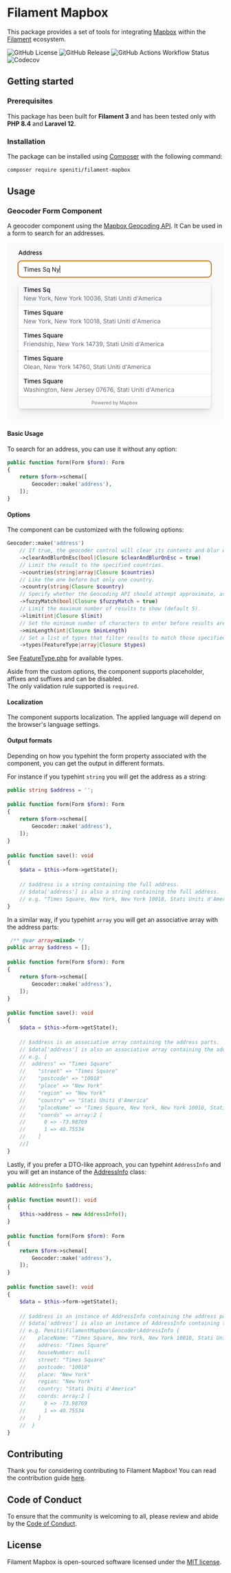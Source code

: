 # Filament Mapbox

This package provides a set of tools for integrating [Mapbox](https://www.mapbox.com/) within
the [Filament](https://filamentphp.com/) ecosystem.

![GitHub License](https://img.shields.io/github/license/speniti/filament-mapbox?style=flat-square)
![GitHub Release](https://img.shields.io/github/v/release/speniti/filament-mapbox?style=flat-square)
![GitHub Actions Workflow Status](https://img.shields.io/github/actions/workflow/status/speniti/filament-mapbox/ci.yml?style=flat-square)
![Codecov](https://img.shields.io/codecov/c/github/speniti/filament-mapbox?style=flat-square)

## Getting started

### Prerequisites

This package has been built for **Filament 3** and has been tested only with **PHP 8.4** and **Laravel 12**.

### Installation

The package can be installed using [Composer](https://getcomposer.org/) with the following command:

```bash
composer require speniti/filament-mapbox
```

## Usage

### Geocoder Form Component

A geocoder component using the [Mapbox Geocoding API](https://docs.mapbox.com/api/search/#geocoding).
It Can be used in a form to search for an addresses.

![Geocoder Form Component](art/geocoder/simple.jpg)

#### Basic Usage

To search for an address, you can use it without any option:

```php
public function form(Form $form): Form
{
    return $form->schema([
        Geocoder::make('address'),
    ]);
}
```

#### Options

The component can be customized with the following options:

```php
Geocoder::make('address')
    // If true, the geocoder control will clear its contents and blur when the user presses the escape key (default true).
    ->clearAndBlurOnEsc(bool|Closure $clearAndBlurOnEsc = true) 
    // Limit the result to the specified countries.
    ->countries(string|array|Closure $countries) 
    // Like the one before but only one country.
    ->country(string|Closure $country)
    // Specify whether the Geocoding API should attempt approximate, as well as exact, matching when performing searches (default true).
    ->fuzzyMatch(bool|Closure $fuzzyMatch = true)
    // Limit the maximum number of results to show (default 5).
    ->limit(int|Closure $limit)
    // Set the minimum number of characters to enter before results are shown (default 2).
    ->minLength(int|Closure $minLength)
    // Set a list of types that filter results to match those specified.
    ->types(FeatureType|array|Closure $types)
```

See [FeatureType.php](src/Geocoder/FeatureType.php) for available types.

Aside from the custom options, the component supports placeholder, affixes and suffixes and can be disabled.  
The only validation rule supported is `required`.

#### Localization

The component supports localization. The applied language will depend on the browser's language settings.

#### Output formats

Depending on how you typehint the form property associated with the component,
you can get the output in different formats.

For instance if you typehint `string` you will get the address as a string:

```php
public string $address = '';

public function form(Form $form): Form
{
    return $form->schema([
        Geocoder::make('address'),
    ]);
}

public function save(): void
{
    $data = $this->form->getState();
    
    // $address is a string containing the full address.
    // $data['address'] is also a string containing the full address.
    // e.g. "Times Square, New York, New York 10018, Stati Uniti d'America"
}
```

In a similar way, if you typehint `array` you will get an associative array with the address parts:

```php
 /** @var array<mixed> */
public array $address = [];

public function form(Form $form): Form
{
    return $form->schema([
        Geocoder::make('address'),
    ]);
}

public function save(): void
{
    $data = $this->form->getState();
    
    // $address is an associative array containing the address parts.
    // $data['address'] is also an associative array containing the address parts.
    // e.g. [
    //  address" => "Times Square"
    //    "street" => "Times Square"
    //    "postcode" => "10018"
    //    "place" => "New York"
    //    "region" => "New York"
    //    "country" => "Stati Uniti d'America"
    //    "placeName" => "Times Square, New York, New York 10018, Stati Uniti d'America"
    //    "coords" => array:2 [
    //      0 => -73.98769
    //      1 => 40.75534
    //    ]
    //]
}
```

Lastly, if you prefer a DTO-like approach,
you can typehint `AddressInfo` and you will get an instance of the [AddressInfo](src/Geocoder/AddressInfo.php) class:

```php
public AddressInfo $address;

public function mount(): void
{
    $this->address = new AddressInfo();
}

public function form(Form $form): Form
{
    return $form->schema([
        Geocoder::make('address'),
    ]);
}

public function save(): void
{
    $data = $this->form->getState();
    
    // $address is an instance of AddressInfo containing the address parts.
    // $data['address'] is also an instance of AddressInfo containing the address parts.
    // e.g. Peniti\FilamentMapbox\Geocoder\AddressInfo {
    //    placeName: "Times Square, New York, New York 10018, Stati Uniti d'America"
    //    address: "Times Square"
    //    houseNumber: null
    //    street: "Times Square"
    //    postcode: "10018"
    //    place: "New York"
    //    region: "New York"
    //    country: "Stati Uniti d'America"
    //    coords: array:2 [
    //      0 => -73.98769
    //      1 => 40.75534
    //    ]
    //  }
}
```

## Contributing

Thank you for considering contributing to Filament Mapbox! You can read the contribution guide [here](CONTRIBUTING.md).

## Code of Conduct

To ensure that the community is welcoming to all, please review and abide by the [Code of Conduct](CODE_OF_CONDUCT.md).

## License

Filament Mapbox is open-sourced software licensed under the [MIT license](LICENSE).
